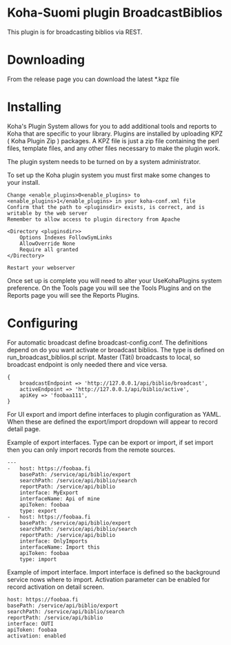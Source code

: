 # Koha-Suomi plugin BroadcastBiblios

This plugin is for broadcasting biblios via REST.

# Downloading

From the release page you can download the latest \*.kpz file

# Installing

Koha's Plugin System allows for you to add additional tools and reports to Koha that are specific to your library. Plugins are installed by uploading KPZ ( Koha Plugin Zip ) packages. A KPZ file is just a zip file containing the perl files, template files, and any other files necessary to make the plugin work.

The plugin system needs to be turned on by a system administrator.

To set up the Koha plugin system you must first make some changes to your install.

    Change <enable_plugins>0<enable_plugins> to <enable_plugins>1</enable_plugins> in your koha-conf.xml file
    Confirm that the path to <pluginsdir> exists, is correct, and is writable by the web server
    Remember to allow access to plugin directory from Apache

    <Directory <pluginsdir>>
        Options Indexes FollowSymLinks
        AllowOverride None
        Require all granted
    </Directory>

    Restart your webserver

Once set up is complete you will need to alter your UseKohaPlugins system preference. On the Tools page you will see the Tools Plugins and on the Reports page you will see the Reports Plugins.

# Configuring

For automatic broadcast define broadcast-config.conf. The definitions depend on do you want activate or broadcast biblios. The type is defined on run_broadcast_biblios.pl script. Master (Täti) broadcasts to local, so broadcast endpoint is only needed there and vice versa.

    {
        broadcastEndpoint => 'http://127.0.0.1/api/biblio/broadcast',
        activeEndpoint => 'http://127.0.0.1/api/biblio/active',
        apiKey => 'foobaa111',
    }


For UI export and import define interfaces to plugin configuration as YAML. When these are defined the export/import dropdown will appear to record detail page.

Example of export interfaces. Type can be export or import, if set import then you can only import records from the remote sources.

    ---
    -   host: https://foobaa.fi
        basePath: /service/api/biblio/export
        searchPath: /service/api/biblio/search
        reportPath: /service/api/biblio
        interface: MyExport
        interfaceName: Api of mine
        apiToken: foobaa
        type: export
    -   host: https://foobaa.fi
        basePath: /service/api/biblio/export
        searchPath: /service/api/biblio/search
        reportPath: /service/api/biblio
        interface: OnlyImports
        interfaceName: Import this
        apiToken: foobaa
        type: import

Example of import interface. Import interface is defined so the background service nows where to import. Activation parameter can be enabled for record activation on detail screen.

    host: https://foobaa.fi
    basePath: /service/api/biblio/export
    searchPath: /service/api/biblio/search
    reportPath: /service/api/biblio
    interface: OUTI
    apiToken: foobaa
    activation: enabled
